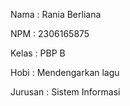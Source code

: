 Nama : Rania Berliana

NPM : 2306165875

Kelas : PBP B

Hobi : Mendengarkan lagu

Jurusan : Sistem Informasi